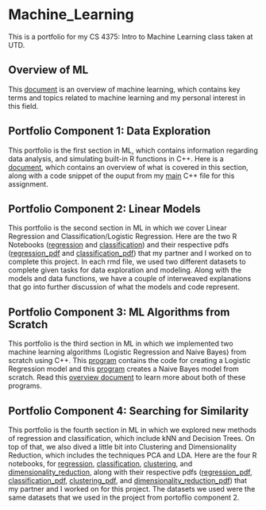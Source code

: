 # Machine_Learning
This is a portfolio for my CS 4375: Intro to Machine Learning class taken at UTD.

## Overview of ML
This [document](Overview_of_ML.pdf) is an overview of machine learning, which contains key terms and topics related to machine learning and my personal interest in this field.

## Portfolio Component 1: Data Exploration
This portfolio is the first section in ML, which contains information regarding data analysis, and simulating built-in R functions in C++. Here is a [document](./Data_Exploration/C++_Data_Exploration.pdf), which contains an overview of what is covered in this section, along with a code snippet of the ouput from my [main](./Data_Exploration/data_exploration.cpp) C++ file for this assignment. 

## Portfolio Component 2: Linear Models
This portfolio is the second section in ML in which we cover Linear Regression and Classification/Logistic Regression. Here are the two R Notebooks ([regression](./Linear_Models/Regression.Rmd) and [classification](./Linear_Models/Classification.Rmd)) and their respective pdfs ([regression_pdf](./Linear_Models/Regression.pdf) and [classification_pdf](./Linear_Models/Classification.pdf)) that my partner and I worked on to complete this project. In each rmd file, we used two different datasets to complete given tasks for data exploration and modeling. Along with the models and data functions, we have a couple of interweaved explanations that go into further discussion of what the models and code represent.

## Portfolio Component 3: ML Algorithms from Scratch
This portfolio is the third section in ML in which we implemented two machine learning algorithms (Logistic Regression and Naive Bayes) from scratch using C++. This [program](./Algorithms_from_Scratch/LogReg.cpp) contains the code for creating a Logistic Regression model and this [program](./Algorithms_from_Scratch/NaiveBayes.cpp) creates a Naive Bayes model from scratch. Read this [overview document](./Algorithms_from_Scratch/ML_Algorithms_from_Scratch.pdf) to learn more about both of these programs.

## Portfolio Component 4: Searching for Similarity
This portfolio is the fourth section in ML in which we explored new methods of regression and classification, which include kNN and Decision Trees. On top of that, we also dived a little bit into Clustering and Dimensionality Reduction, which includes the techniques PCA and LDA. Here are the four R notebooks, for [regression](./Searching_for_Similarity/Regression.Rmd), [classification](./Searching_for_Similarity/Classification.Rmd), [clustering](./Searching_for_Similarity/Clustering.Rmd), and [dimensionality_reduction](./Searching_for_Similarity/Dimensionality_Reduction.Rmd), along with their respective pdfs ([regression_pdf](./Searching_for_Similarity/Regression.pdf), [classification_pdf](./Searching_for_Similarity/Classification.pdf), [clustering_pdf](./Searching_for_Similarity/Clustering.pdf), and [dimensionality_reduction_pdf](./Searching_for_Similarity/Dimensionality_Reduction.pdf)) that my partner and I worked on for this project. The datasets we used were the same datasets that we used in the project from portoflio component 2. 